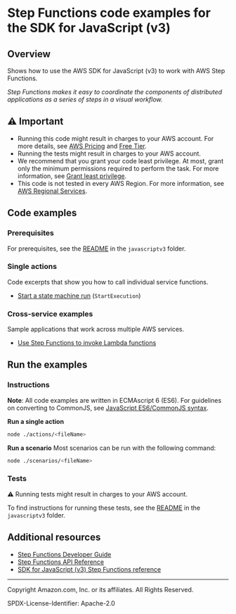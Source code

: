 # Step Functions code examples for the SDK for JavaScript (v3)

## Overview

Shows how to use the AWS SDK for JavaScript (v3) to work with AWS Step Functions.

<!--custom.overview.start-->
<!--custom.overview.end-->

_Step Functions makes it easy to coordinate the components of distributed applications as a series of steps in a visual workflow._

## ⚠ Important

* Running this code might result in charges to your AWS account. For more details, see [AWS Pricing](https://aws.amazon.com/pricing/) and [Free Tier](https://aws.amazon.com/free/).
* Running the tests might result in charges to your AWS account.
* We recommend that you grant your code least privilege. At most, grant only the minimum permissions required to perform the task. For more information, see [Grant least privilege](https://docs.aws.amazon.com/IAM/latest/UserGuide/best-practices.html#grant-least-privilege).
* This code is not tested in every AWS Region. For more information, see [AWS Regional Services](https://aws.amazon.com/about-aws/global-infrastructure/regional-product-services).

<!--custom.important.start-->
<!--custom.important.end-->

## Code examples

### Prerequisites

For prerequisites, see the [README](../../README.md#Prerequisites) in the `javascriptv3` folder.


<!--custom.prerequisites.start-->
<!--custom.prerequisites.end-->

### Single actions

Code excerpts that show you how to call individual service functions.

- [Start a state machine run](actions/start-execution.js) (`StartExecution`)

### Cross-service examples

Sample applications that work across multiple AWS services.

- [Use Step Functions to invoke Lambda functions](../../example_code/cross-services/lambda-step-functions)


<!--custom.examples.start-->
<!--custom.examples.end-->

## Run the examples

### Instructions

**Note**: All code examples are written in ECMAscript 6 (ES6). For guidelines on converting to CommonJS, see
[JavaScript ES6/CommonJS syntax](https://docs.aws.amazon.com/sdk-for-javascript/v3/developer-guide/sdk-examples-javascript-syntax.html).

**Run a single action**

```bash
node ./actions/<fileName>
```

**Run a scenario**
Most scenarios can be run with the following command:
```bash
node ./scenarios/<fileName>
```

<!--custom.instructions.start-->
<!--custom.instructions.end-->



### Tests

⚠ Running tests might result in charges to your AWS account.


To find instructions for running these tests, see the [README](../../README.md#Tests)
in the `javascriptv3` folder.



<!--custom.tests.start-->
<!--custom.tests.end-->

## Additional resources

- [Step Functions Developer Guide](https://docs.aws.amazon.com/step-functions/latest/dg/welcome.html)
- [Step Functions API Reference](https://docs.aws.amazon.com/step-functions/latest/apireference/Welcome.html)
- [SDK for JavaScript (v3) Step Functions reference](https://docs.aws.amazon.com/AWSJavaScriptSDK/v3/latest/client/sfn)

<!--custom.resources.start-->
<!--custom.resources.end-->

---

Copyright Amazon.com, Inc. or its affiliates. All Rights Reserved.

SPDX-License-Identifier: Apache-2.0